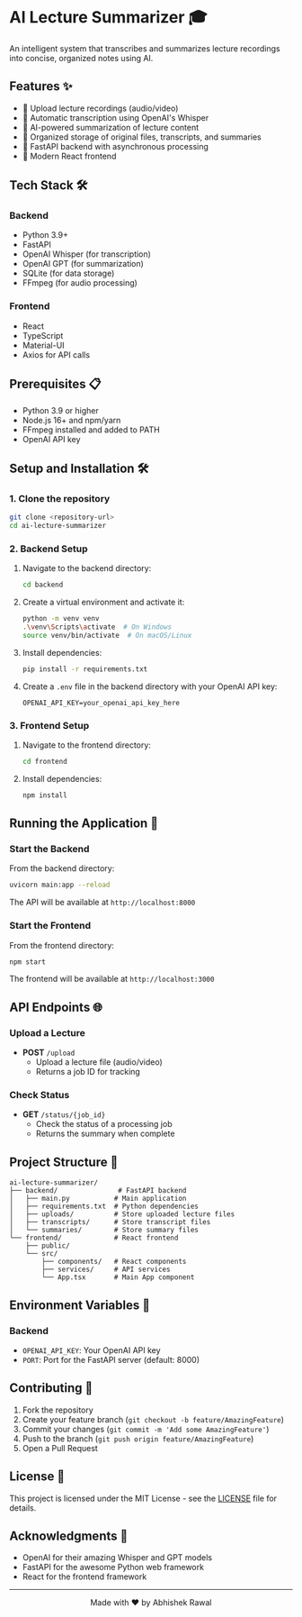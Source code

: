 # AI Lecture Summarizer 🎓

An intelligent system that transcribes and summarizes lecture recordings into concise, organized notes using AI.

## Features ✨

- 🎤 Upload lecture recordings (audio/video)
- 🔄 Automatic transcription using OpenAI's Whisper
- 📝 AI-powered summarization of lecture content
- 📂 Organized storage of original files, transcripts, and summaries
- 🚀 FastAPI backend with asynchronous processing
- 💅 Modern React frontend

## Tech Stack 🛠️

### Backend
- Python 3.9+
- FastAPI
- OpenAI Whisper (for transcription)
- OpenAI GPT (for summarization)
- SQLite (for data storage)
- FFmpeg (for audio processing)

### Frontend
- React
- TypeScript
- Material-UI
- Axios for API calls

## Prerequisites 📋

- Python 3.9 or higher
- Node.js 16+ and npm/yarn
- FFmpeg installed and added to PATH
- OpenAI API key

## Setup and Installation 🛠️

### 1. Clone the repository
```bash
git clone <repository-url>
cd ai-lecture-summarizer
```

### 2. Backend Setup
1. Navigate to the backend directory:
   ```bash
   cd backend
   ```

2. Create a virtual environment and activate it:
   ```bash
   python -m venv venv
   .\venv\Scripts\activate  # On Windows
   source venv/bin/activate  # On macOS/Linux
   ```

3. Install dependencies:
   ```bash
   pip install -r requirements.txt
   ```

4. Create a `.env` file in the backend directory with your OpenAI API key:
   ```
   OPENAI_API_KEY=your_openai_api_key_here
   ```

### 3. Frontend Setup
1. Navigate to the frontend directory:
   ```bash
   cd frontend
   ```

2. Install dependencies:
   ```bash
   npm install
   ```

## Running the Application 🚀

### Start the Backend
From the backend directory:
```bash
uvicorn main:app --reload
```
The API will be available at `http://localhost:8000`

### Start the Frontend
From the frontend directory:
```bash
npm start
```
The frontend will be available at `http://localhost:3000`

## API Endpoints 🌐

### Upload a Lecture
- **POST** `/upload`
  - Upload a lecture file (audio/video)
  - Returns a job ID for tracking

### Check Status
- **GET** `/status/{job_id}`
  - Check the status of a processing job
  - Returns the summary when complete

## Project Structure 📁

```
ai-lecture-summarizer/
├── backend/               # FastAPI backend
│   ├── main.py           # Main application
│   ├── requirements.txt  # Python dependencies
│   ├── uploads/          # Store uploaded lecture files
│   ├── transcripts/      # Store transcript files
│   └── summaries/        # Store summary files
└── frontend/             # React frontend
    ├── public/
    └── src/
        ├── components/   # React components
        ├── services/     # API services
        └── App.tsx       # Main App component
```

## Environment Variables 🔧

### Backend
- `OPENAI_API_KEY`: Your OpenAI API key
- `PORT`: Port for the FastAPI server (default: 8000)

## Contributing 🤝

1. Fork the repository
2. Create your feature branch (`git checkout -b feature/AmazingFeature`)
3. Commit your changes (`git commit -m 'Add some AmazingFeature'`)
4. Push to the branch (`git push origin feature/AmazingFeature`)
5. Open a Pull Request

## License 📄

This project is licensed under the MIT License - see the [LICENSE](LICENSE) file for details.

## Acknowledgments 🙏

- OpenAI for their amazing Whisper and GPT models
- FastAPI for the awesome Python web framework
- React for the frontend framework

---

<div align="center">
  Made with ❤️ by Abhishek Rawal
</div>
